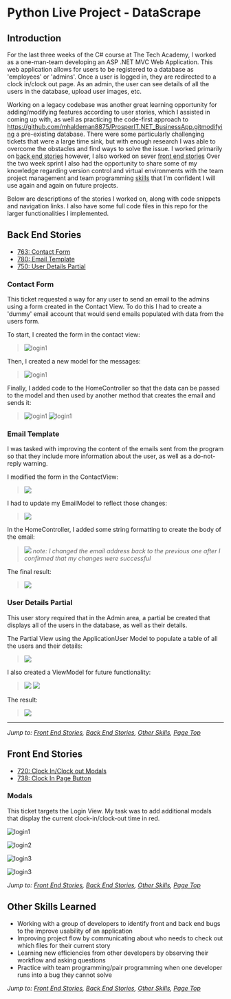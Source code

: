 # Python Live Project - DataScrape

## Introduction
For the last three weeks of the C# course at The Tech Academy, I worked as a one-man-team developing an ASP .NET MVC Web Application. This web application allows for users to be registered to a database as 'employees' or 'admins'. Once a user is logged in, they are redirected to a clock in/clock out page. As an admin, the user can see details of all the users in the database, upload user images, etc.

Working on a legacy codebase was another great learning opportunity for adding/modifying features according to user stories, which I assisted in coming up with, as well as practicing the code-first approach to https://github.com/mhaldeman8875/ProsperIT.NET_BusinessApp.gitmodifying a pre-existing database. There were some particularly challenging tickets that were a large time sink, but with enough research I was able to overcome the obstacles and find ways to solve the issue. I worked primarily on [back end stories](#back-end-stories) however, I also worked on sever [front end stories](#front-end-stories) Over the two week sprint I also had the opportunity to share some of my knowledge regarding version control and virtual environments with the team project management and team programming [skills](#other-skills-learned) that I'm confident I will use again and again on future projects.
  
Below are descriptions of the stories I worked on, along with code snippets and navigation links. I also have some full code files in this repo for the larger functionalities I implemented.


## Back End Stories
* [763: Contact Form](#contact-form)
* [780: Email Template](#email-template)
* [750: User Details Partial](#user-details-partial)



### Contact Form
This ticket requested a way for any user to send an email to the admins using a form created in the Contact View. To do this I had to create a 'dummy' email account that would send emails populated with data from the users form.

To start, I created the form in the contact view:
  > ![login1](snippets/763-ContactForm/763-ContactView.png)

Then, I created a new model for the messages:
  > ![login1](snippets/763-ContactForm/763-EmailModel.png)

Finally, I added code to the HomeController so that the data can be passed to the model and then used by another method that creates the email and sends it:
  > ![login1](snippets/763-ContactForm/763-Homecontroller1.png)
  > ![login1](snippets/763-ContactForm/763-Homecontroller2.png)


### Email Template
I was tasked with improving the content of the emails sent from the program so that they include more information about the user, as well as a do-not-reply warning.

I modified the form in the ContactView:
  > ![](snippets/780-EmailTemplate/780-ContactView.png)


I had to update my EmailModel to reflect those changes:
  > ![](snippets/780-EmailTemplate/780-EmailModel.png)

In the HomeController, I added some string formatting to create the body of the email:
  > ![](snippets/780-EmailTemplate/780-HomeController.png)
    *note: I changed the email address back to the previous one after I confirmed that my changes were successful*

The final result: 
  > ![](snippets/780-EmailTemplate/780-EmailFormattingResult.png)


### User Details Partial
This user story required that in the Admin area, a partial be created that displays all of the users in the database, as well as their details.

The Partial View using the ApplicationUser Model to populate a table of all the users and their details:
  > ![](snippets/750-UserDetailsPartial/750-PartialView.png)

I also created a ViewModel for future functionality:
  > ![](snippets/750-UserDetailsPartial/750-ViewModel.png)
  > ![](snippets/750-UserDetailsPartial/750-ViewModel2.png)

The result:
  > ![](snippets/750-UserDetailsPartial/750-Result.png)

---
*Jump to: [Front End Stories](#front-end-stories), [Back End Stories](#back-end-stories), [Other Skills](#other-skills-learned), [Page Top](#live-project)*


## Front End Stories
* [720: Clock In/Clock out Modals](#modals)
* [738: Clock In Page Button](#clock-in-page-button)



### Modals
This ticket targets the Login View. My task was to add additional modals that display the current clock-in/clock-out time in red. 

  ![login1](snippets/720-ModalTime/720-LoginView1.png)

  ![login2](snippets/720-ModalTime/720-LoginView2.png)

  ![login3](snippets/720-ModalTime/720-LoginView3.png)

  ![login3](snippets/720-ModalTime/720-Javascript.png)

  
*Jump to: [Front End Stories](#front-end-stories), [Back End Stories](#back-end-stories), [Other Skills](#other-skills-learned), [Page Top](#live-project)*

## Other Skills Learned
* Working with a group of developers to identify front and back end bugs to the improve usability of an application
* Improving project flow by communicating about who needs to check out which files for their current story
* Learning new efficiencies from other developers by observing their workflow and asking questions  
* Practice with team programming/pair programming when one developer runs into a bug they cannot solve
  
*Jump to: [Front End Stories](#front-end-stories), [Back End Stories](#back-end-stories), [Other Skills](#other-skills-learned), [Page Top](#live-project)*